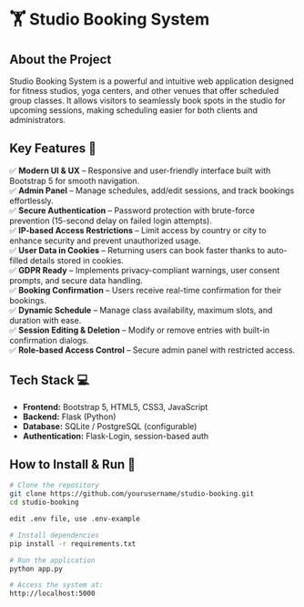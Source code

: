 # 🏋️ Studio Booking System

## About the Project
Studio Booking System is a powerful and intuitive web application designed for fitness studios, yoga centers, and other venues that offer scheduled group classes. It allows visitors to seamlessly book spots in the studio for upcoming sessions, making scheduling easier for both clients and administrators.

## Key Features 🚀
✅ **Modern UI & UX** – Responsive and user-friendly interface built with Bootstrap 5 for smooth navigation.  
✅ **Admin Panel** – Manage schedules, add/edit sessions, and track bookings effortlessly.  
✅ **Secure Authentication** – Password protection with brute-force prevention (15-second delay on failed login attempts).  
✅ **IP-based Access Restrictions** – Limit access by country or city to enhance security and prevent unauthorized usage.  
✅ **User Data in Cookies** – Returning users can book faster thanks to auto-filled details stored in cookies.  
✅ **GDPR Ready** – Implements privacy-compliant warnings, user consent prompts, and secure data handling.  
✅ **Booking Confirmation** – Users receive real-time confirmation for their bookings.  
✅ **Dynamic Schedule** – Manage class availability, maximum slots, and duration with ease.  
✅ **Session Editing & Deletion** – Modify or remove entries with built-in confirmation dialogs.  
✅ **Role-based Access Control** – Secure admin panel with restricted access.  

## Tech Stack 💻
- **Frontend:** Bootstrap 5, HTML5, CSS3, JavaScript
- **Backend:** Flask (Python)
- **Database:** SQLite / PostgreSQL (configurable)
- **Authentication:** Flask-Login, session-based auth

## How to Install & Run 🚀
```bash
# Clone the repository
git clone https://github.com/yourusername/studio-booking.git
cd studio-booking

edit .env file, use .env-example

# Install dependencies
pip install -r requirements.txt

# Run the application
python app.py

# Access the system at:
http://localhost:5000
```
